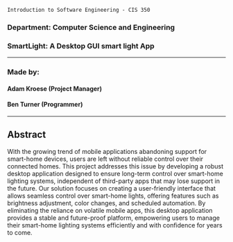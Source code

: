 ```
Introduction to Software Engineering - CIS 350
```
### Department: Computer Science and Engineering

### SmartLight: A Desktop GUI smart light App

---
### Made by:
#### Adam Kroese (Project Manager)
#### Ben Turner (Programmer)
---
## Abstract

With the growing trend of mobile applications abandoning support for smart-home devices, users are left without reliable control over their connected homes. This project addresses this issue by developing a robust desktop application designed to ensure long-term control over smart-home lighting systems, independent of third-party apps that may lose support in the future. Our solution focuses on creating a user-friendly interface that allows seamless control over smart-home lights, offering features such as brightness adjustment, color changes, and scheduled automation. By eliminating the reliance on volatile mobile apps, this desktop application provides a stable and future-proof platform, empowering users to manage their smart-home lighting systems efficiently and with confidence for years to come.
